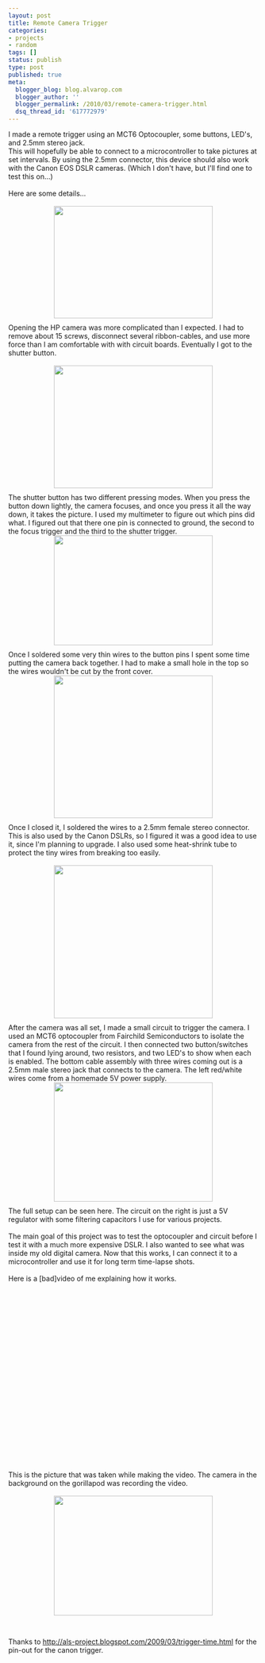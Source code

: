 ```yaml
---
layout: post
title: Remote Camera Trigger
categories:
- projects
- random
tags: []
status: publish
type: post
published: true
meta:
  blogger_blog: blog.alvarop.com
  blogger_author: ''
  blogger_permalink: /2010/03/remote-camera-trigger.html
  dsq_thread_id: '617772979'
---
```

I made a remote trigger using an MCT6 Optocoupler, some buttons, LED's, and 2.5mm stereo jack.<br />This will hopefully be able to connect to a microcontroller to take pictures at set intervals. By using the 2.5mm connector, this device should also work with the Canon EOS DSLR cameras. (Which I don't have, but I'll find one to test this on...)<br /><br />Here are some details...<br /><br /><a onblur="try {parent.deselectBloggerImageGracefully();} catch(e) {}" href="http://1.bp.blogspot.com/_k2p8q4xyXYc/S6u5BselLAI/AAAAAAAAAF0/PUGdS7BQjPQ/s1600/IMG_0765.jpg"><img style="display: block; margin: 0px auto 10px; text-align: center; cursor: pointer; width: 320px; height: 226px;" src="http://1.bp.blogspot.com/_k2p8q4xyXYc/S6u5BselLAI/AAAAAAAAAF0/PUGdS7BQjPQ/s320/IMG_0765.jpg" alt="" id="BLOGGER_PHOTO_ID_5452655212632550402" border="0" /></a>Opening the HP camera was more complicated than I expected. I had to remove about 15 screws, disconnect several ribbon-cables, and use more force than I am comfortable with with circuit boards. Eventually I got to the shutter button.<br /><br /><a onblur="try {parent.deselectBloggerImageGracefully();} catch(e) {}" href="http://1.bp.blogspot.com/_k2p8q4xyXYc/S6u5B3iYzkI/AAAAAAAAAF8/8W5gpty0QSo/s1600/IMG_0766.jpg"><img style="display: block; margin: 0px auto 10px; text-align: center; cursor: pointer; width: 320px; height: 247px;" src="http://1.bp.blogspot.com/_k2p8q4xyXYc/S6u5B3iYzkI/AAAAAAAAAF8/8W5gpty0QSo/s320/IMG_0766.jpg" alt="" id="BLOGGER_PHOTO_ID_5452655215601307202" border="0" /></a>The shutter button has two different pressing modes. When you press the button down lightly, the camera focuses, and once you press it all the way down, it takes the picture.  I used my multimeter to figure out which pins did what. I figured out that there one pin is connected to ground, the second to the focus trigger and the third to the shutter trigger.<br /><a onblur="try {parent.deselectBloggerImageGracefully();} catch(e) {}" href="http://3.bp.blogspot.com/_k2p8q4xyXYc/S6u5CmbbQCI/AAAAAAAAAGE/5i1GhvdkUJc/s1600/IMG_0769.jpg"><img style="display: block; margin: 0px auto 10px; text-align: center; cursor: pointer; width: 320px; height: 221px;" src="http://3.bp.blogspot.com/_k2p8q4xyXYc/S6u5CmbbQCI/AAAAAAAAAGE/5i1GhvdkUJc/s320/IMG_0769.jpg" alt="" id="BLOGGER_PHOTO_ID_5452655228188573730" border="0" /></a>Once I soldered some very thin wires to the button pins I spent some time putting the camera back together. I had to make a small hole in the top so the wires wouldn't be cut by the front cover.<br /><a onblur="try {parent.deselectBloggerImageGracefully();} catch(e) {}" href="http://1.bp.blogspot.com/_k2p8q4xyXYc/S6u5C46QsyI/AAAAAAAAAGM/IOeAhP0rXfU/s1600/IMG_0777.jpg"><img style="display: block; margin: 0px auto 10px; text-align: center; cursor: pointer; width: 320px; height: 287px;" src="http://1.bp.blogspot.com/_k2p8q4xyXYc/S6u5C46QsyI/AAAAAAAAAGM/IOeAhP0rXfU/s320/IMG_0777.jpg" alt="" id="BLOGGER_PHOTO_ID_5452655233149743906" border="0" /></a>Once I closed it, I soldered the wires to a 2.5mm female stereo connector. This is also used by the Canon DSLRs, so I figured it was a good idea to use it, since I'm planning to upgrade. I also used some heat-shrink tube to protect the tiny wires from breaking too easily.<br /><br /><a onblur="try {parent.deselectBloggerImageGracefully();} catch(e) {}" href="http://2.bp.blogspot.com/_k2p8q4xyXYc/S6u5I2zZQNI/AAAAAAAAAGc/NLDFy9fDwI4/s1600/IMG_0781.jpg"><img style="display: block; margin: 0px auto 10px; text-align: center; cursor: pointer; width: 320px; height: 308px;" src="http://2.bp.blogspot.com/_k2p8q4xyXYc/S6u5I2zZQNI/AAAAAAAAAGc/NLDFy9fDwI4/s320/IMG_0781.jpg" alt="" id="BLOGGER_PHOTO_ID_5452655335663288530" border="0" /></a>After the camera was all set, I made a small circuit to trigger the camera. I used an MCT6 optocoupler from Fairchild Semiconductors to isolate the camera from the rest of the circuit. I then connected two button/switches that I found lying around, two resistors, and two LED's to show when each is enabled. The bottom cable assembly with three wires coming out is a 2.5mm male stereo jack that connects to the camera. The left red/white wires come from a homemade 5V power supply.<br /><a onblur="try {parent.deselectBloggerImageGracefully();} catch(e) {}" href="http://3.bp.blogspot.com/_k2p8q4xyXYc/S6u5DQS0ANI/AAAAAAAAAGU/kEeLjzY7dBA/s1600/IMG_0780.jpg"><img style="display: block; margin: 0px auto 10px; text-align: center; cursor: pointer; width: 320px; height: 240px;" src="http://3.bp.blogspot.com/_k2p8q4xyXYc/S6u5DQS0ANI/AAAAAAAAAGU/kEeLjzY7dBA/s320/IMG_0780.jpg" alt="" id="BLOGGER_PHOTO_ID_5452655239426736338" border="0" /></a>The full setup can be seen here. The circuit on the right is just a 5V regulator with some filtering capacitors I use for various projects.<br /><br />The main goal of this project was to test the optocoupler and circuit before I test it with a much more expensive DSLR. I also wanted to see what was inside my old digital camera. Now that this works, I can connect it to a microcontroller and use it for long term time-lapse shots.<br /><br />Here is a [bad]video of me explaining how it works.<br /><br /><object width="425" height="344"><param name="movie" value="http://www.youtube.com/v/psGO0CFjkV8&hl=en_US&fs=1&rel=0&color1=0x3a3a3a&color2=0x999999"></param><param name="allowFullScreen" value="true"></param><param name="allowscriptaccess" value="always"></param><embed src="http://www.youtube.com/v/psGO0CFjkV8&hl=en_US&fs=1&rel=0&color1=0x3a3a3a&color2=0x999999" type="application/x-shockwave-flash" allowscriptaccess="always" allowfullscreen="true" width="425" height="344"></embed></object><br /><br />This is the picture that was taken while making the video. The camera in the background on the gorillapod was recording the video.<br /><br /><a onblur="try {parent.deselectBloggerImageGracefully();} catch(e) {}" href="http://1.bp.blogspot.com/_k2p8q4xyXYc/S6u5JF375oI/AAAAAAAAAGk/LxpVIcf3PcM/s1600/HPIM2978.jpg"><img style="display: block; margin: 0px auto 10px; text-align: center; cursor: pointer; width: 320px; height: 241px;" src="http://1.bp.blogspot.com/_k2p8q4xyXYc/S6u5JF375oI/AAAAAAAAAGk/LxpVIcf3PcM/s320/HPIM2978.jpg" alt="" id="BLOGGER_PHOTO_ID_5452655339708868226" border="0" /></a><br /><br />Thanks to http://als-project.blogspot.com/2009/03/trigger-time.html for the pin-out for the canon trigger.
